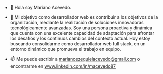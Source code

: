 - 👋 Hola soy Mariano Acevedo.

- 🌱 Mi objetivo como desarrollador web es contribuir a los objetivos de la organización, mediante la realización de
     soluciones innovadoras tecnológicamente avanzadas.
     Soy una persona proactiva y dinámica que cuenta con una excelente capacidad de adaptación para afrontar
     los desafíos y los continuos cambios del contexto actual.
     Hoy estoy buscando consolidarme como desarrollador web full stack, en un entorno dinámico que promueva el
     trabajo en equipo.

- 📫 Me puede escribir a marianoezequielacevedo@gmail.com o encontrarme en www.linkedin.com/in/macevedo87



